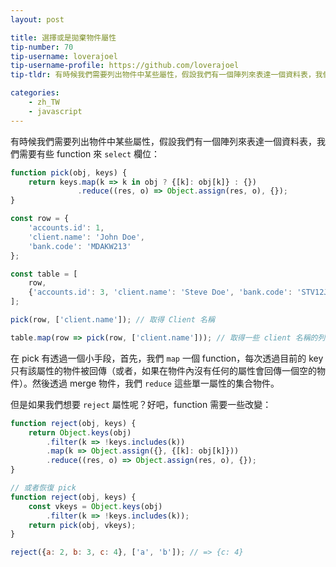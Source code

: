 ```yaml
---
layout: post

title: 選擇或是拋棄物件屬性
tip-number: 70
tip-username: loverajoel
tip-username-profile: https://github.com/loverajoel
tip-tldr: 有時候我們需要列出物件中某些屬性，假設我們有一個陣列來表達一個資料表，我們需要有些 function 來 `select` 欄位。

categories:
    - zh_TW
    - javascript
---
```



有時候我們需要列出物件中某些屬性，假設我們有一個陣列來表達一個資料表，我們需要有些 function 來 `select` 欄位：

``` javascript
function pick(obj, keys) {
    return keys.map(k => k in obj ? {[k]: obj[k]} : {})
               .reduce((res, o) => Object.assign(res, o), {});
}

const row = {
    'accounts.id': 1,
    'client.name': 'John Doe',
    'bank.code': 'MDAKW213'
};

const table = [
    row,
    {'accounts.id': 3, 'client.name': 'Steve Doe', 'bank.code': 'STV12JB'}
];

pick(row, ['client.name']); // 取得 Client 名稱

table.map(row => pick(row, ['client.name'])); // 取得一些 client 名稱的列表
```

在 pick 有透過一個小手段，首先，我們 `map` 一個 function，每次透過目前的 key 只有該屬性的物件被回傳（或者，如果在物件內沒有任何的屬性會回傳一個空的物件）。然後透過 merge 物件，我們 `reduce` 這些單一屬性的集合物件。

但是如果我們想要 `reject` 屬性呢？好吧，function 需要一些改變：

``` javascript
function reject(obj, keys) {
    return Object.keys(obj)
        .filter(k => !keys.includes(k))
        .map(k => Object.assign({}, {[k]: obj[k]}))
        .reduce((res, o) => Object.assign(res, o), {});
}

// 或者恢復 pick
function reject(obj, keys) {
    const vkeys = Object.keys(obj)
        .filter(k => !keys.includes(k));
    return pick(obj, vkeys);
}

reject({a: 2, b: 3, c: 4}, ['a', 'b']); // => {c: 4}
```
